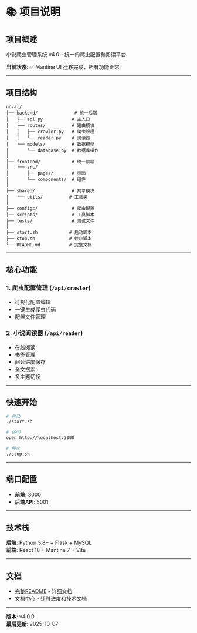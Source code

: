 # 📚 项目说明

## 项目概述

小说爬虫管理系统 v4.0 - 统一的爬虫配置和阅读平台

**当前状态**: ✅ Mantine UI 迁移完成，所有功能正常

---

## 项目结构

```
noval/
├── backend/              # 统一后端
│   ├── api.py           # 主入口
│   ├── routes/          # 路由模块
│   │   ├── crawler.py   # 爬虫管理
│   │   └── reader.py    # 阅读器
│   └── models/          # 数据模型
│       └── database.py  # 数据库操作
│
├── frontend/            # 统一前端
│   └── src/
│       ├── pages/       # 页面
│       └── components/  # 组件
│
├── shared/              # 共享模块
│   └── utils/          # 工具类
│
├── configs/             # 爬虫配置
├── scripts/             # 工具脚本
├── tests/               # 测试文件
│
├── start.sh            # 启动脚本
├── stop.sh             # 停止脚本
└── README.md           # 完整文档
```

---

## 核心功能

### 1. 爬虫配置管理 (`/api/crawler`)

- 可视化配置编辑
- 一键生成爬虫代码
- 配置文件管理

### 2. 小说阅读器 (`/api/reader`)

- 在线阅读
- 书签管理
- 阅读进度保存
- 全文搜索
- 多主题切换

---

## 快速开始

```bash
# 启动
./start.sh

# 访问
open http://localhost:3000

# 停止
./stop.sh
```

---

## 端口配置

- **前端**: 3000
- **后端API**: 5001

---

## 技术栈

**后端**: Python 3.8+ + Flask + MySQL  
**前端**: React 18 + Mantine 7 + Vite

---

## 文档

- [完整README](README.md) - 详细文档
- [文档中心](docs/README.md) - 迁移进度和技术文档

---

**版本**: v4.0.0  
**最后更新**: 2025-10-07

